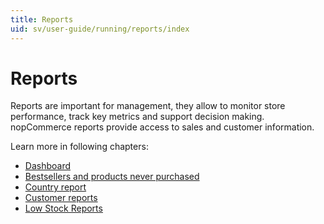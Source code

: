 ```yaml
---
title: Reports
uid: sv/user-guide/running/reports/index
---
```


# Reports

Reports are important for management, they allow to monitor store performance, track key metrics and support decision making. nopCommerce reports provide access to sales and customer information.

Learn more in following chapters:

* [Dashboard](xref:sv/user-guide/running/reports/dashboard)
* [Bestsellers and products never purchased](xref:sv/user-guide/running/reports/bestsellers-never-purchased)
* [Country report](xref:sv/user-guide/running/reports/country-report)
* [Customer reports](xref:sv/user-guide/running/reports/customer-reports)
* [Low Stock Reports](xref:sv/user-guide/running/reports/low-stock-reports)